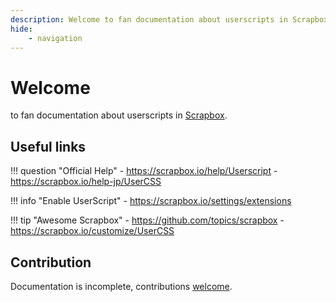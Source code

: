 ```yaml
---
description: Welcome to fan documentation about userscripts in Scrapbox.io
hide:
    - navigation
---
```


# Welcome

to fan documentation about userscripts in [Scrapbox](https://scrapbox.io).

## Useful links

!!! question "Official Help"
    - https://scrapbox.io/help/Userscript
    - https://scrapbox.io/help-jp/UserCSS

!!! info "Enable UserScript"
    - https://scrapbox.io/settings/extensions

!!! tip "Awesome Scrapbox"
    - https://github.com/topics/scrapbox
    - https://scrapbox.io/customize/UserCSS

## Contribution

Documentation is incomplete, contributions [welcome](https://github.com/reregaga/scrapbox-userscripts-docs).